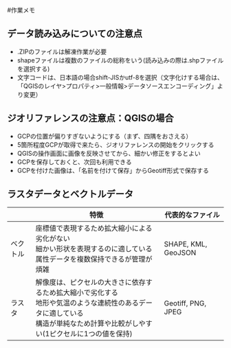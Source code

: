 #作業メモ

## データ読み込みについての注意点
* .ZIPのファイルは解凍作業が必要
* shapeファイルは複数のファイルの総称をいう(読み込みの際は.shpファイルを選択する)
* 文字コードは、日本語の場合shift-JISかutf-8を選択（文字化けする場合は、「QGISのレイヤ>プロパティ>一般情報>データソースエンコーディング」より変更）

## ジオリファレンスの注意点：QGISの場合
* GCPの位置が偏りすぎないようにする（まず、四隅をおさえる）
* 5箇所程度GCPが取得で来たら、ジオリファレンスの開始をクリックする
* QGISの操作画面に画像を反映させてから、細かい修正をするとよい
* GCPを保存しておくと、次回も利用できる
* GCPを付けた画像は、「名前を付けて保存」からGeotiff形式で保存する

## ラスタデータとベクトルデータ
| |特徴|代表的なファイル|
|---|---|---|
|ベクトル|座標値で表現するため拡大縮小による劣化がない<br>細かい形状を表現するのに適している<br>属性データを複数保持できるが管理が煩雑|SHAPE, KML, GeoJSON |
|ラスタ|解像度は、ピクセルの大きさに依存するため拡大縮小で劣化する<br>地形や気温のような連続性のあるデータに適している<br>構造が単純なため計算や比較がしやすい(1ピクセルに1つの値を保持)|Geotiff, PNG, JPEG |
